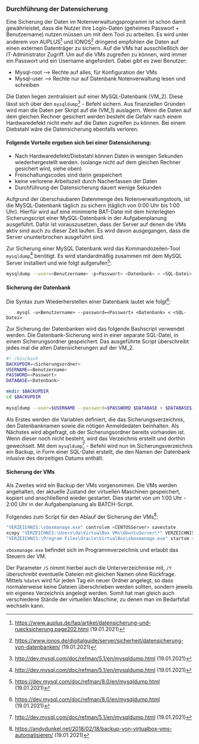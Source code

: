 ﻿### Durchführung der Datensicherung

Eine Sicherung der Daten im Notenverwaltungsprogramm ist schon damit gewährleistet, dass die Nutzer ihre Login-Daten (geheimes Passwort + Benutzername) nutzen müssen um mit dem Tool zu arbeiten. Es wird unter anderem von AUPLUS[^¹] und IONOS[^²] dringend empfohlen die Daten auf einen externen Datenträger zu sichern. Auf die VMs hat ausschließlich der IT-Administrator Zugriff. Um auf die VMs zugreifen zu können, wird immer ein Passwort und ein Username angefordert. Dabei gibt es zwei Benutzer:

- Mysql-root --> Rechte auf alles, für Konfiguration der VMs 
- Mysql-user --> Rechte nur auf Datenbank Notenverwaltung lesen und schreiben

Die Daten liegen zentralisiert auf einer MySQL-Datenbank (VM_2). Diese lässt sich über den `mysqldump`[^5] - Befehl sichern. Aus finanziellen Gründen wird man die Daten per Skript auf die (VM_1) auslagern. Wenn die Daten auf dem gleichen Rechner gesichert werden besteht die Gefahr nach einem Hardwaredefekt nicht mehr auf die Daten zugreifen zu können. Bei einem Diebstahl wäre die Datensicherung ebenfalls verloren. 

#### Folgende Vorteile ergeben sich bei einer Datensicherung:

- Nach Hardwaredefekt/Diebstahl können Daten in wenigen Sekunden wiederhergestellt werden. (solange nicht auf dem gleichen Rechner gesichert wird, siehe oben)
- Freischaltungscodes sind darin gespeichert
- keine verlorene Arbeitszeit durch Nacherfassen der Daten
- Durchführung der Datensicherung dauert wenige Sekunden


Aufgrund der überschaubaren Datenmenge des Notenverwaltungstools, ist die MySQL-Datenbank täglich zu sichern (täglich von 0:00 Uhr bis 1:00 Uhr). Hierfür wird auf eine minimierte BAT-Datei mit dem hinterlegten Sicherungscript einer MySQL-Datenbank in der Aufgabenplanung ausgeführt. Dafür ist vorauszusetzen, dass der Server auf denen die VMs aktiv sind auch zu dieser Zeit laufen. Es wird davon ausgegangen, dass die Server ununterbrochen ausgeführt sind.



Zur Sicherung einer MySQL Datenbank wird das Kommandozeilen-Tool `mysqldump`[^5] benötigt. 
Es wird standardmäßig zusammen mit dem MySQL Server installiert und wie folgt aufgerufen[^³]:
```bash
mysqldump --user=<Benutzername> -p<Passwort> <Datenbank> > <SQL-Datei>
```

#### Sicherung der Datenbank

Die Syntax zum Wiederherstellen einer Datenbank lautet wie folgt[^³]:
``` 
    mysql -u<Benutzername> --password=<Passwort> <Datenbank> < <SQL-Datei>
``` 
Zur Sicherung der Datenbanken wird das folgende Bashscript verwendet werden. Die Datenbank-Sicherung wird in einer separate SQL-Datei, in einem Sicherungsordner gespeichert. Das ausgeführte Script überschreibt jedes mal die alten Datensicherungen auf der VM_2. 
```bash
#! /bin/bash
BACKUPDIR=<Sicherungsordner>
USERNAME=<Benutzername>
PASSWORD=<Passwort>
DATABASE=<Datenbank>

mkdir $BACKUPDIR
cd $BACKUPDIR
	
mysqldump --user=$USERNAME --password=$PASSWORD $DATABASE > $DATABASE$-(date +%d-%m-%Y %H %M %S).sql
``` 

Als Erstes werden die Variablen definiert, die das Sicherungsverzeichnis, den Datenbanknamen sowie die nötigen Anmeldedaten beinhalten. Als Nächstes wird abgefragt, ob der Sicherungsordner bereits vorhanden ist. Wenn dieser noch nicht besteht, wird das Verzeichnis erstellt und dorthin gewechselt. Mit dem `mysqldump`[^5] - Befehl wird nun im Sicherungsverzeichnis ein Backup, in Form einer SQL-Datei erstellt, die den Namen der Datenbank inlusive des derzeitiges Datums enthält.

#### Sicherung der VMs

Als Zweites wird ein Backup der VMs vorgenommen. Die VMs werden angehalten, der aktuelle Zustand der virtuellen Maschinen  gespeichert, kopiert und anschließend wieder gestartet. Dies startet von um 1:00 Uhr - 2:00 Uhr in der Aufgabenplanung als BATCH-Script.


Folgendes zum Script für den Ablauf der Sicherung der VMs[^⁴]:

```bash
"VERZEICHNIS:\vboxmanage.exe" controlvm <CENTOSServer> savestate
xcopy "VERZEICHNIS:\Users\da\VirtualBox VMs\UbuntuServer\*" VERZEICHNIS:\backup_vm\%date%\* /Y /S
"VERZEICHNIS:\Program Files\Oracle\VirtualBox\vboxmanage.exe" startvm <CENTOSServer>
```

`vboxmanage.exe` befindet sich im Programmverzeichnis und erlaubt das Steuern der VM. 

Der Parameter `/S` nimmt hierbei auch die Unterverzeichnisse mit, `/Y` überschreibt eventuelle Dateien mit gleichen Namen ohne Rückfrage. Mittels `%date%` wird für jeden Tag ein neuer Ordner angelegt, so dass normalerweise keine Dateien überschrieben werden sollten, sondern jeweils ein eigenes Verzeichnis angelegt werden. Somit hat man gleich auch verschiedene Stände der virtuellen Maschine, zu denen man im Bedarfsfall wechseln kann.


[^¹]: https://www.auplus.de/faq/artikel/datensicherung-und-ruecksicherung.page202.html (19.01.2021)
[^²]: https://www.ionos.de/digitalguide/server/sicherheit/datensicherung-von-datenbanken/ (19.01.2021)
[^³]: https://dev.mysql.com/doc/refman/8.0/en/mysqldump.html (19.01.2021)
[^⁴]: https://andydunkel.net/2018/02/18/backup-von-virtualbox-vms-automatisieren/ (19.01.2021)
[^5]: http://dev.mysql.com/doc/refman/5.1/en/mysqldump.html (19.01.2021)
